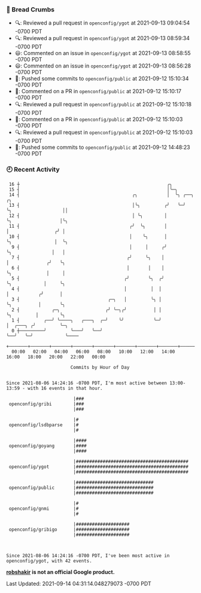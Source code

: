 ### 🍞 Bread Crumbs

 * 🔍: Reviewed a pull request in  `openconfig/ygot` at 2021-09-13 09:04:54 -0700 PDT
 * 🔍: Reviewed a pull request in  `openconfig/ygot` at 2021-09-13 08:59:34 -0700 PDT
 * 😃: Commented on an issue in `openconfig/ygot` at 2021-09-13 08:58:55 -0700 PDT
 * 😃: Commented on an issue in `openconfig/ygot` at 2021-09-13 08:56:28 -0700 PDT
 * 🚢: Pushed some commits to `openconfig/public` at 2021-09-12 15:10:34 -0700 PDT
 * 💬: Commented on a PR in  `openconfig/public` at 2021-09-12 15:10:17 -0700 PDT
 * 🔍: Reviewed a pull request in  `openconfig/public` at 2021-09-12 15:10:18 -0700 PDT
 * 💬: Commented on a PR in  `openconfig/public` at 2021-09-12 15:10:03 -0700 PDT
 * 🔍: Reviewed a pull request in  `openconfig/public` at 2021-09-12 15:10:03 -0700 PDT
 * 🚢: Pushed some commits to `openconfig/public` at 2021-09-12 14:48:23 -0700 PDT

### 🕘 Recent Activity
```
 16 ┼                                                       ╭╮
 15 ┤                                                       │╰─╮
 14 ┤                                          ╭╮           │  ╰╮ ╭──╮                    ╭╮
 13 ┤                                          │╰╮         ╭╯   ╰─╯  ╰╮                   ││
 12 ┤                                          │ ╰╮        │          ╰╮                  │╰╮
 11 ┤                                         ╭╯  ╰╮       │           │                 ╭╯ │
 10 ┤                                         │    ╰╮      │           ╰╮                │  ╰╮
  9 ┤                                         │     │     ╭╯            ╰╮               │   │
  7 ┤                                        ╭╯     ╰╮    │              │              ╭╯   ╰╮
  6 ┤                                        │       │    │              ╰╮             │     │
  5 ┤                                       ╭╯       ╰╮  ╭╯               ╰╮            │     ╰╮
  4 ┤                                       │         │  │                 │           ╭╯      │
  3 ┤                                 ╭─╮   │         ╰╮ │                 ╰╮          │       ╰╮
  2 ┤            ╭─╮                 ╭╯ ╰─╮╭╯          │ │                  ╰╮         │        ╰╮
  1 ┤         ╭──╯ ╰────╮   ╭───╮  ╭─╯    ╰╯           ╰─╯                   │  ╭───╮ ╭╯         ╰─╮
  0 ┼─────────╯         ╰───╯   ╰──╯                                         ╰──╯   ╰─╯            ╰────
    +───────+───────+───────+───────+───────+───────+───────+───────+───────+───────+───────+───────+────
  00:00   02:00   04:00   06:00   08:00   10:00   12:00   14:00   16:00   18:00   20:00   22:00   00:00   

						Commits by Hour of Day


Since 2021-08-06 14:24:16 -0700 PDT, I'm most active between 13:00-13:59 - with 16 events in that hour.

```



```
                         |###
 openconfig/gribi        |###
                         |###

                         |#
 openconfig/lsdbparse    |#
                         |#

                         |####
 openconfig/goyang       |####
                         |####

                         |##########################################
 openconfig/ygot         |##########################################
                         |##########################################

                         |#############################
 openconfig/public       |#############################
                         |#############################

                         |#
 openconfig/gnmi         |#
                         |#

                         |####################
 openconfig/gribigo      |####################
                         |####################



Since 2021-08-06 14:24:16 -0700 PDT, I've been most active in openconfig/ygot, with 42 events.

```
**[robshakir](mailto:robjs@google.com) is not an official Google product.**  


Last Updated: 2021-09-14 04:31:14.048279073 -0700 PDT
